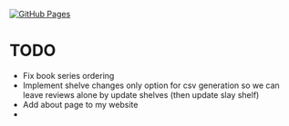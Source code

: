 [![GitHub Pages](https://github.com/strategineer/personal-website/actions/workflows/main.yml/badge.svg)](https://github.com/strategineer/personal-website/actions/workflows/main.yml)

# TODO

- Fix book series ordering
- Implement shelve changes only option for csv generation so we can leave reviews alone by update shelves (then update slay shelf)
- Add about page to my website
-
